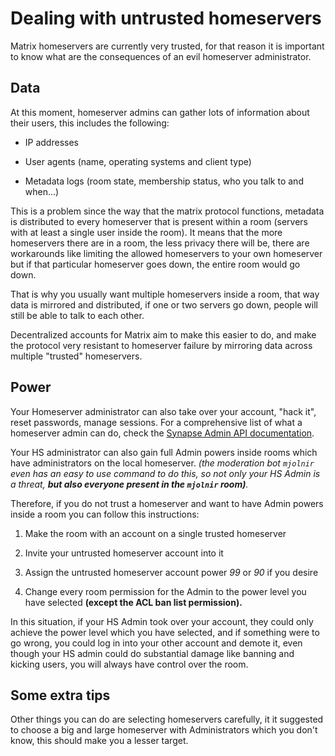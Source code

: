 # Dealing with untrusted homeservers

Matrix homeservers are currently very trusted, for that reason it is important to know what are the consequences of an evil homeserver administrator.

## **Data**

At this moment, homeserver admins can gather lots of information about their users, this includes the following:

- IP addresses

- User agents (name, operating systems and client type)

- Metadata logs (room state, membership status, who you talk to and when...)

This is a problem since the way that the matrix protocol functions, metadata is distributed to every homeserver that is present within a room (servers with at least a single user inside the room). It means that the more homeservers there are in a room, the less privacy there will be, there are workarounds like limiting the allowed homeservers to your own homeserver but if that particular homeserver goes down, the entire room would go down. 

That is why you usually want multiple homeservers inside a room, that way data is mirrored and distributed, if one or two servers go down, people will still be able to talk to each other.

Decentralized accounts for Matrix aim to make this easier to do, and make the protocol very resistant to homeserver failure by mirroring data across multiple "trusted" homeservers.

## **Power**

Your Homeserver administrator can also take over your account, "hack it", reset passwords, manage sessions. For a comprehensive list of what a homeserver admin can do, check the [Synapse Admin API documentation](https://matrix-org.github.io/synapse/latest/usage/administration/admin_api/index.html). 

Your HS administrator can also gain full Admin powers inside rooms which have administrators on the local homeserver. *(the moderation bot `mjolnir` even has an easy to use command to do this, so not only your HS Admin is a threat, **but also everyone present in the `mjolnir` room)**.*

Therefore, if you do not trust a homeserver and want to have Admin powers inside a room you can follow this instructions:

1. Make the room with an account on a single trusted homeserver

2. Invite your untrusted homeserver account into it

3. Assign the untrusted homeserver account power *99* or *90* if you desire

4. Change every room permission for the Admin to the power level you have selected **(except the ACL ban list permission).**

In this situation, if your HS Admin took over your account, they could only achieve the power level which you have selected, and if something were to go wrong, you could log in into your other account and demote it, even though your HS admin could do substantial damage like banning and kicking users, you will always have control over the room.

## Some extra tips

Other things you can do are selecting homeservers carefully, it it suggested to choose a big and large homeserver with Administrators which you don't know, this should make you a lesser target.
